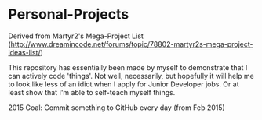 # Personal-Projects
Derived from Martyr2's Mega-Project List (http://www.dreamincode.net/forums/topic/78802-martyr2s-mega-project-ideas-list/)

This repository has essentially been made by myself to demonstrate that I can actively code 'things'. Not well, necessarily, but hopefully it will help me to look like less of an idiot when I apply for Junior Developer jobs. Or at least show that I'm able to self-teach myself things.

2015 Goal: Commit something to GitHub every day (from Feb 2015)
